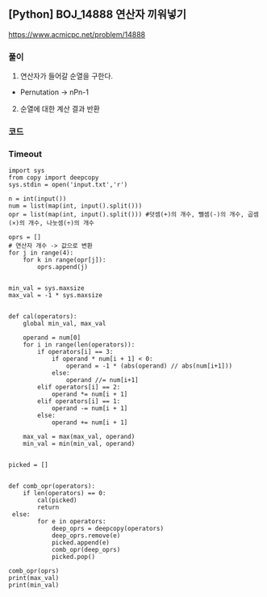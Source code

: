 
## [Python] BOJ_14888 연산자 끼워넣기
https://www.acmicpc.net/problem/14888

### 풀이
1. 연산자가 들어갈 순열을 구한다.
- Pernutation -> nPn-1 
2. 순열에 대한 계산 결과 반환

### 코드 

### Timeout
    import sys  
    from copy import deepcopy  
    sys.stdin = open('input.txt','r')  
      
    n = int(input())  
    num = list(map(int, input().split()))  
    opr = list(map(int, input().split())) #덧셈(+)의 개수, 뺄셈(-)의 개수, 곱셈(×)의 개수, 나눗셈(÷)의 개수  
      
    oprs = []  
    # 연산자 개수 -> 값으로 변환  
    for j in range(4):  
        for k in range(opr[j]):  
            oprs.append(j)  
      
      
    min_val = sys.maxsize  
    max_val = -1 * sys.maxsize  
      
      
    def cal(operators):  
        global min_val, max_val  
      
        operand = num[0]  
        for i in range(len(operators)):  
            if operators[i] == 3:  
                if operand * num[i + 1] < 0:  
                    operand = -1 * (abs(operand) // abs(num[i+1]))  
                else:  
                    operand //= num[i+1]  
            elif operators[i] == 2:  
                operand *= num[i + 1]  
            elif operators[i] == 1:  
                operand -= num[i + 1]  
            else:  
                operand += num[i + 1]  
      
        max_val = max(max_val, operand)  
        min_val = min(min_val, operand)  
      
      
    picked = []  
      
      
    def comb_opr(operators):  
        if len(operators) == 0:  
            cal(picked)  
            return  
     else:  
            for e in operators:  
                deep_oprs = deepcopy(operators)  
                deep_oprs.remove(e)  
                picked.append(e)  
                comb_opr(deep_oprs)  
                picked.pop()  
      
    comb_opr(oprs)  
    print(max_val)  
    print(min_val)

<!--stackedit_data:
eyJoaXN0b3J5IjpbMTgxODI1ODIwMV19
-->